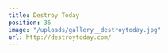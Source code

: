 ```yaml
---
title: Destroy Today
position: 36
image: "/uploads/gallery__destroytoday.jpg"
url: http://destroytoday.com/
---
```


